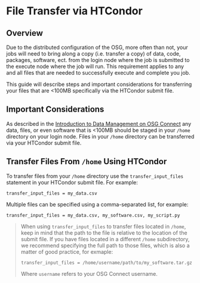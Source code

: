 
[title]: - "File Transfer via HTCondor"
 

# File Transfer via HTCondor

## Overview

Due to the distributed configuration of the OSG, more often than not, your jobs will need to bring along a copy 
(i.e. transfer a copy) of data, code, packages, software, ect. from the login node where the job is submitted 
to the execute node where the job will run. This requirement applies to any and all files that are needed to 
successfully execute and complete you job.

This guide will describe steps and important considerations for transferring your files that are <100MB specifically 
via the HTCondor submit file.  

## Important Considerations

As described in the [Introduction to Data Management on OSG Connect](https://support.opensciencegrid.org/support/solutions/articles/12000002985) 
any data, files, or even software that is <100MB should be staged in your `/home` directory on your login node. Files in your 
`/home` directory can be transferred via your HTCondor submit file.

## Transfer Files From `/home` Using HTCondor

To transfer files from your `/home` directory use the `transfer_input_files` statement in your HTCondor submit file. For example:

	transfer_input_files = my_data.csv

Multiple files can be specified using a comma-separated list, for example:

	transfer_input_files = my_data.csv, my_software.csv, my_script.py

> When using `transfer_input_files` to transfer files located in `/home`, keep in mind that the path to the file is 
> relative to the location of the submit file. If you have files located in a different `/home` subdirectory,
> we recommend specifying the full path to those files, which is also a matter of good practice, for exmaple:
> ```
> transfer_input_files = /home/username/path/to/my_software.tar.gz
> ```
> Where `username` refers to your OSG Connect username.

